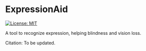 # ExpressionAid
[![License: MIT](https://img.shields.io/badge/License-MIT-yellow.svg)](https://opensource.org/licenses/MIT)
  
A tool to recognize expression, helping blindness and vision loss.

Citation:
To be updated.
